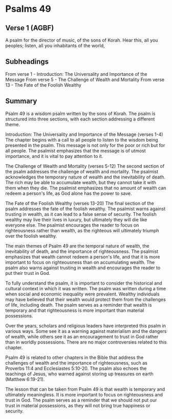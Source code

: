 # Psalms 49

## Verse 1 (AGBF)

A psalm for the director of music, of the sons of Korah. Hear this, all you peoples; listen, all you inhabitants of the world,

## Subheadings

From verse 1 - Introduction: The Universality and Importance of the Message
From verse 5 - The Challenge of Wealth and Mortality
From verse 13 - The Fate of the Foolish Wealthy

## Summary

Psalm 49 is a wisdom psalm written by the sons of Korah. The psalm is structured into three sections, with each section addressing a different theme. 

Introduction: The Universality and Importance of the Message (verses 1-4)
The chapter begins with a call to all people to listen to the wisdom being presented in the psalm. This message is not only for the poor or rich but for all people. The psalmist emphasizes that the message is of utmost importance, and it is vital to pay attention to it.

The Challenge of Wealth and Mortality (verses 5-12)
The second section of the psalm addresses the challenge of wealth and mortality. The psalmist acknowledges the temporary nature of wealth and the inevitability of death. The rich may be able to accumulate wealth, but they cannot take it with them when they die. The psalmist emphasizes that no amount of wealth can redeem a person's life, as God alone has the power to save.

The Fate of the Foolish Wealthy (verses 13-20)
The final section of the psalm addresses the fate of the foolish wealthy. The psalmist warns against trusting in wealth, as it can lead to a false sense of security. The foolish wealthy may live their lives in luxury, but ultimately they will die like everyone else. The psalmist encourages the reader to focus on righteousness rather than wealth, as the righteous will ultimately triumph over the foolish wealthy.

The main themes of Psalm 49 are the temporal nature of wealth, the inevitability of death, and the importance of righteousness. The psalmist emphasizes that wealth cannot redeem a person's life, and that it is more important to focus on righteousness than on accumulating wealth. The psalm also warns against trusting in wealth and encourages the reader to put their trust in God.

To fully understand the psalm, it is important to consider the historical and cultural context in which it was written. The psalm was written during a time when social and economic inequality were prevalent. Wealthy individuals may have believed that their wealth would protect them from the challenges of life, including death. The psalm serves as a reminder that wealth is temporary and that righteousness is more important than material possessions.

Over the years, scholars and religious leaders have interpreted this psalm in various ways. Some see it as a warning against materialism and the dangers of wealth, while others see it as an encouragement to trust in God rather than in worldly possessions. There are no major controversies related to this chapter.

Psalm 49 is related to other chapters in the Bible that address the challenges of wealth and the importance of righteousness, such as Proverbs 11:4 and Ecclesiastes 5:10-20. The psalm also echoes the teachings of Jesus, who warned against storing up treasures on earth (Matthew 6:19-21).

The lesson that can be taken from Psalm 49 is that wealth is temporary and ultimately meaningless. It is more important to focus on righteousness and trust in God. The psalm serves as a reminder that we should not put our trust in material possessions, as they will not bring true happiness or security.